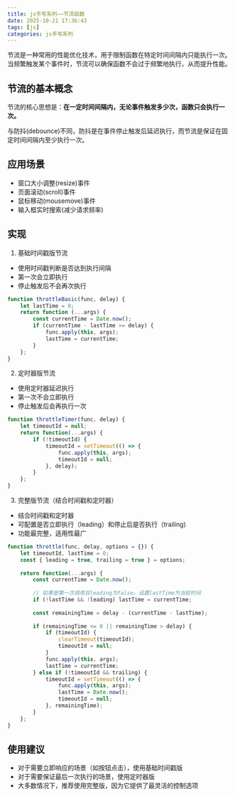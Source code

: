 ```yaml
---
title: js手写系列——节流函数
date: 2025-10-21 17:36:43
tags: [js]
categories: js手写系列
---
```


节流是一种常用的性能优化技术，用于限制函数在特定时间间隔内只能执行一次。当频繁触发某个事件时，节流可以确保函数不会过于频繁地执行，从而提升性能。

<!--more-->

## 节流的基本概念

节流的核心思想是：**在一定时间间隔内，无论事件触发多少次，函数只会执行一次。**

与防抖(debounce)不同，防抖是在事件停止触发后延迟执行，而节流是保证在固定时间间隔内至少执行一次。

## 应用场景

- 窗口大小调整(resize)事件
- 页面滚动(scroll)事件
- 鼠标移动(mousemove)事件
- 输入框实时搜索(减少请求频率)

## 实现

1. 基础时间戳版节流
- 使用时间戳判断是否达到执行间隔
- 第一次会立即执行
- 停止触发后不会再次执行
```javascript
function throttleBasic(func, delay) {
    let lastTime = 0;
    return function (...args) {
        const currentTime = Date.now();
        if (currentTime - lastTime >= delay) {
            func.apply(this, args);
            lastTime = currentTime;
        }
    };
}
```

2. 定时器版节流
- 使用定时器延迟执行
- 第一次不会立即执行
- 停止触发后会再执行一次
```javascript
function throttleTimer(func, delay) {
    let timeoutId = null;
    return function(...args) {
        if (!timeoutId) {
            timeoutId = setTimeout(() => {
                func.apply(this, args);
                timeoutId = null;
            }, delay);
        }
    };
}
```

3. 完整版节流（结合时间戳和定时器）
- 结合时间戳和定时器
- 可配置是否立即执行（leading）和停止后是否执行（trailing)
- 功能最完整，适用性最广
```javascript
function throttle(func, delay, options = {}) {
    let timeoutId, lastTime = 0;
    const { leading = true, trailing = true } = options;
    
    return function(...args) {
        const currentTime = Date.now();
        
        // 如果是第一次调用且leading为false，设置lastTime为当前时间
        if (!lastTime && !leading) lastTime = currentTime;
        
        const remainingTime = delay - (currentTime - lastTime);
        
        if (remainingTime <= 0 || remainingTime > delay) {
            if (timeoutId) {
                clearTimeout(timeoutId);
                timeoutId = null;
            }
            func.apply(this, args);
            lastTime = currentTime;
        } else if (!timeoutId && trailing) {
            timeoutId = setTimeout(() => {
                func.apply(this, args);
                lastTime = Date.now();
                timeoutId = null;
            }, remainingTime);
        }
    };
}
```

## 使用建议
- 对于需要立即响应的场景（如按钮点击），使用基础时间戳版
- 对于需要保证最后一次执行的场景，使用定时器版
- 大多数情况下，推荐使用完整版，因为它提供了最灵活的控制选项